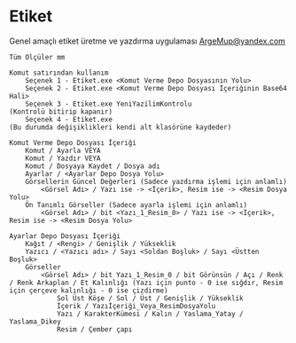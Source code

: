 # Etiket
Genel amaçlı etiket üretme ve yazdırma uygulaması ArgeMup@yandex.com

    Tüm Ölçüler mm

    Komut satırından kullanım
        Seçenek 1 - Etiket.exe <Komut Verme Depo Dosyasının Yolu>
        Seçenek 2 - Etiket.exe <Komut Verme Depo Dosyası İçeriğinin Base64 Hali>
        Seçenek 3 - Etiket.exe YeniYazilimKontrolu                                  (Kontrolü bitirip kapanır)
        Seçenek 4 - Etiket.exe                                                      (Bu durumda değişiklikleri kendi alt klasörüne kaydeder)

    Komut Verme Depo Dosyası İçeriği
        Komut / Ayarla VEYA
        Komut / Yazdır VEYA
        Komut / Dosyaya Kaydet / Dosya adı
        Ayarlar / <Ayarlar Depo Dosya Yolu>
        Görsellerin Güncel Değerleri (Sadece yazdırma işlemi için anlamlı)
            <Görsel Adı> / Yazı ise -> <İçerik>, Resim ise -> <Resim Dosya Yolu>
        Ön Tanımlı Görseller (Sadece ayarla işlemi için anlamlı)
            <Görsel Adı> / bit <Yazı_1_Resim_0> / Yazı ise -> <İçerik>, Resim ise -> <Resim Dosya Yolu>

    Ayarlar Depo Dosyası İçeriği
        Kağıt / <Rengi> / Genişlik / Yükseklik
        Yazıcı / <Yazıcı adı> / Sayı <Soldan Boşluk> / Sayı <Üstten Boşluk>
        Görseller
            <Görsel Adı> / bit Yazı_1_Resim_0 / bit Görünsün / Açı / Renk / Renk Arkaplan / Et Kalınlığı (Yazı için punto - 0 ise sığdır, Resim için çerçeve kalınlığı - 0 ise çizdirme)
                Sol Üst Köşe / Sol / Üst / Genişlik / Yükseklik
                İçerik / Yazıİçeriği_Veya_ResimDosyaYolu
                Yazı / KarakterKümesi / Kalın / Yaslama_Yatay / Yaslama_Dikey
                Resim / Çember çapı